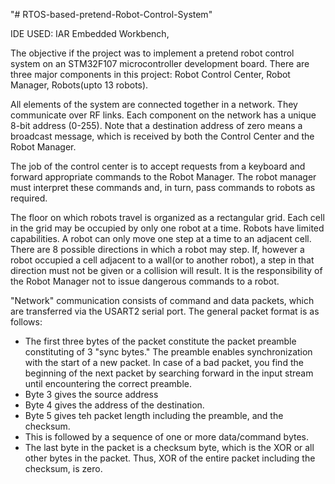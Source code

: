 "# RTOS-based-pretend-Robot-Control-System" 

IDE USED: IAR Embedded Workbench,

The objective if the project was to implement a pretend robot control system on an STM32F107 microcontroller development board.
There are three major components in this project: Robot Control Center, Robot Manager, Robots(upto 13 robots).

All elements of the system are connected together in a network. They communicate over RF links. Each component on the network has a unique 8-bit address (0-255). Note that a destination address of zero means a broadcast message, which is received by both the Control Center and the Robot Manager.

The job of the control center is to accept requests from a keyboard and forward appropriate commands to the Robot Manager. The robot manager must interpret these commands and, in turn, pass commands to robots as required.

The floor on which robots travel is organized as a rectangular grid. Each cell in the grid may be occupied by only one robot at a time.
Robots have limited capabilities. A robot can only move one step at a time to an adjacent cell. There are 8 possible directions in which a robot may step. If, however a robot occupied a cell adjacent to a wall(or to another robot), a step in that direction must not be given or a collision will result. It is the responsibility of the Robot Manager not to issue dangerous commands to a robot.

"Network" communication consists of command and data packets, which are transferred via the USART2 serial port. The general packet format is as follows:
* The first three bytes of the packet constitute the packet preamble constituting of 3 "sync bytes." The preamble enables synchronization   with the start of a new packet. In case of a bad packet, you find the beginning of the next packet by searching forward in the input
  stream until encountering the correct preamble.
* Byte 3 gives the source address
* Byte 4 gives the address of the destination.
* Byte 5 gives teh packet length including the preamble, and the checksum.
* This is followed by a sequence of one or more data/command bytes.
* The last byte in the packet is a checksum byte, which is the XOR or all other bytes in the packet. Thus, XOR of the entire packet
  including the checksum, is zero.

